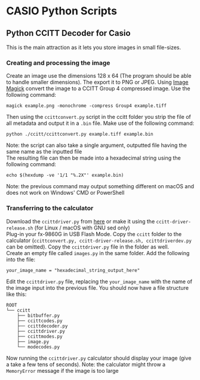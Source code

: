 CASIO Python Scripts
====================

Python CCITT Decoder for Casio
------------------------------

This is the main attraction as it lets you store images in small file-sizes.

### Creating and processing the image

Create an image use the dimensions 128 x 64 (The program should be able to handle 
smaller dimensions). The export it to PNG or JPEG. Using 
[Image Magick](https://imagemagick.org) convert the image to a CCITT Group 4 
compressed image. Use the following command:  

    magick example.png -monochrome -compress Group4 example.tiff  
Then using the `ccittconvert.py` script in the ccitt folder you strip the file of 
all metadata and output it in a `.bin` file. Make use of the following command:  

    python ./ccitt/ccittconvert.py example.tiff example.bin  
Note: the script can also take a single argument, outputted file having the same 
name as the inputted file  
The resulting file can then be made into a hexadecimal string using the following
command:

    echo $(hexdump -ve '1/1 "%.2X"' example.bin)
Note: the previous command may output something different on macOS and does not
work on Windows' CMD or PowerShell

### Transferring to the calculator

Download the `ccittdriver.py` from 
[here](https://github.com/InfiniteLoopGameDev/CASIO-Python-Scripts/releases) 
or make it using the `ccitt-driver-release.sh` (for Linux / macOS with GNU sed only)  
Plug-in your fx-9860G in USB Flash Mode. Copy the `ccitt` folder to the calculator 
(`ccittconvert.py, ccitt-driver-release.sh, ccittdriverdev.py` can be omitted). 
Copy the `ccittdriver.py` file in the folder as well.  
Create an empty file called `images.py` in the same folder. Add the following 
into the file:  

    your_image_name = "hexadecimal_string_output_here"  
Edit the `ccittdriver.py` file, replacing the `your_image_name` with the name 
of the image input into the previous file. You should now have a file structure 
like this:  

    ROOT  
    └── ccitt  
        ├── bitbuffer.py  
        ├── ccittcodes.py  
        ├── ccittdecoder.py  
        ├── ccittdriver.py  
        ├── ccittmodes.py  
        ├── image.py  
        └── modecodes.py  
Now running the `ccittdriver.py` calculator should display your image (give a take 
a few tens of seconds). Note: the calculator might throw a `MemoryError` message
if the image is too large